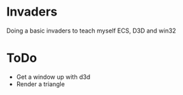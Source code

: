 # Invaders
Doing a basic invaders to teach myself ECS, D3D and win32

# ToDo
* Get a window up with d3d
* Render a triangle
